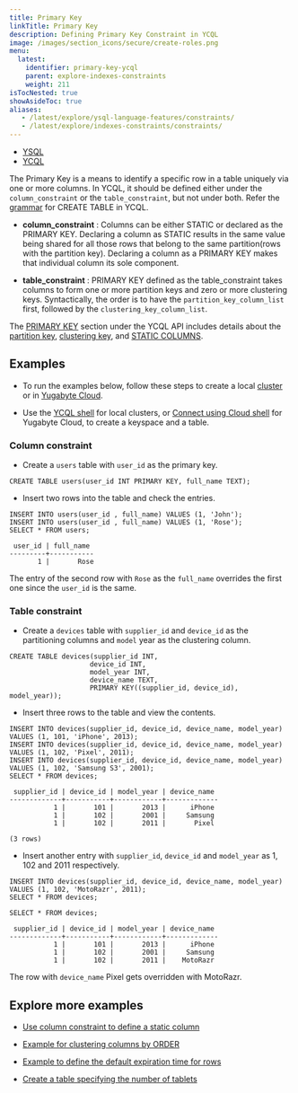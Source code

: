 ```yaml
---
title: Primary Key
linkTitle: Primary Key
description: Defining Primary Key Constraint in YCQL
image: /images/section_icons/secure/create-roles.png
menu:
  latest:
    identifier: primary-key-ycql
    parent: explore-indexes-constraints
    weight: 211
isTocNested: true
showAsideToc: true
aliases:
   - /latest/explore/ysql-language-features/constraints/
   - /latest/explore/indexes-constraints/constraints/
---
```


<ul class="nav nav-tabs-alt nav-tabs-yb">
  <li >
    <a href="../primary-key-ysql/" class="nav-link">
      <i class="icon-postgres" aria-hidden="true"></i>
      YSQL
    </a>
  </li>

  <li >
    <a href="../primary-key-ycql/" class="nav-link active">
      <i class="icon-cassandra" aria-hidden="true"></i>
      YCQL
    </a>
  </li>
</ul>

The Primary Key is a means to identify a specific row in a table uniquely via one or more columns. In YCQL, it should be defined either under the `column_constraint` or the `table_constraint`, but not under both. Refer the   [grammar](../../../api/ycql/ddl_create_table/#grammar) for CREATE TABLE in YCQL.

- **column_constraint** : Columns can be either STATIC or declared as the PRIMARY KEY. Declaring a column as STATIC results in the same value being shared for all those rows that belong to the same partition(rows with the partition key). Declaring a column as a PRIMARY KEY makes that individual column its sole component.

- **table_constraint** : PRIMARY KEY defined as the table_constraint takes columns to form one or more partition keys and zero or more clustering keys. Syntactically, the order is to have the `partition_key_column_list` first, followed by the `clustering_key_column_list`.

The [PRIMARY KEY](../../../api/ycql/ddl_create_table/#primary-key) section under the YCQL API includes details about the [partition key](../../../api/ycql/ddl_create_table/#partition-key), [clustering key](../../../api/ycql/ddl_create_table/#clustering-key), and [STATIC COLUMNS](../../../api/ycql/ddl_create_table/#static-columns).

## Examples

- To run the examples below, follow these steps to create a local [cluster](/latest/quick-start/) or in [Yugabyte Cloud](/latest/yugabyte-cloud/cloud-connect/).

- Use the [YCQL shell](/latest/admin/ycqlsh/) for local clusters, or [Connect using Cloud shell](/latest/yugabyte-cloud/cloud-connect/connect-cloud-shell/) for Yugabyte Cloud, to create a keyspace and a table.

### Column constraint

- Create a `users` table with `user_id` as the primary key.

```cql
CREATE TABLE users(user_id INT PRIMARY KEY, full_name TEXT);
```

- Insert two rows into the table and check the entries.

```cql
INSERT INTO users(user_id , full_name) VALUES (1, 'John');
INSERT INTO users(user_id , full_name) VALUES (1, 'Rose');
SELECT * FROM users;
```

```output
 user_id | full_name
---------+-----------
       1 |       Rose
```

The entry of the second row with `Rose` as the `full_name` overrides the first one since the `user_id` is the same.

### Table constraint

- Create a `devices` table with `supplier_id` and `device_id` as the partitioning columns and `model` year as the clustering column.

```cql
CREATE TABLE devices(supplier_id INT,
                    device_id INT,
                    model_year INT,
                    device_name TEXT,
                    PRIMARY KEY((supplier_id, device_id), model_year));

```

- Insert three rows to the table and view the contents.

```cql
INSERT INTO devices(supplier_id, device_id, device_name, model_year) VALUES (1, 101, 'iPhone', 2013);
INSERT INTO devices(supplier_id, device_id, device_name, model_year) VALUES (1, 102, 'Pixel', 2011);
INSERT INTO devices(supplier_id, device_id, device_name, model_year) VALUES (1, 102, 'Samsung S3', 2001);
SELECT * FROM devices;
```

```output
 supplier_id | device_id | model_year | device_name
-------------+-----------+------------+-------------
           1 |       101 |       2013 |      iPhone
           1 |       102 |       2001 |     Samsung
           1 |       102 |       2011 |       Pixel

(3 rows)
```

- Insert another entry with `supplier_id`, `device_id` and `model_year` as 1, 102 and 2011 respectively.

```cql
INSERT INTO devices(supplier_id, device_id, device_name, model_year) VALUES (1, 102, 'MotoRazr', 2011);
SELECT * FROM devices;
```

```output
SELECT * FROM devices;

 supplier_id | device_id | model_year | device_name
-------------+-----------+------------+-------------
           1 |       101 |       2013 |      iPhone
           1 |       102 |       2001 |     Samsung
           1 |       102 |       2011 |    MotoRazr
```

The row with `device_name` Pixel gets overridden with MotoRazr.

## Explore more examples

- [Use column constraint to define a static column](../../../api/ycql/ddl_create_table/#use-column-constraint-to-define-a-static-column)

- [Example for clustering columns by ORDER](../../../api/ycql/ddl_create_table/#use-table-property-to-define-the-order-ascending-or-descending-for-clustering-columns)

- [Example to define the default expiration time for rows](../../../api/ycql/ddl_create_table/#use-table-property-to-define-the-default-expiration-time-for-rows)

- [Create a table specifying the number of tablets](../../../api/ycql/ddl_create_table/#create-a-table-specifying-the-number-of-tablets)
